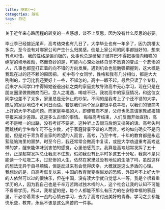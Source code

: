 ```yaml
---
title: 随笔(一)
categories: 随笔
tags: 日记
---
```

关于近年来心路历程的转变的一点感想，谈不上反思，因为没有什么反思的必要。
<!-- more -->
毕业季已经接近尾声，高考结束也有几日了，大学毕业也有一年多了，因为跳槽太多次，至今没有对哪家公司产生什么归属感，倒是上家公司的同事都挺好的，想来有点可惜。
我的性格是偏消极的，处事也总是破罐子破摔巴不得把事情向糟糕的绝望的境地推动，然而奇妙的是，可能内心深处始终自觉不愿真的变成一个悲惨的人，凡事也都歪打正着的向不错的方向发展，遇到机会也能勉强把握到，这大概是我现在过的还不赖的原因把。
初中有个女同学，性格和我有几分相似，都是大大咧咧的，学习比我还要好上一些，不知怎的，高中一蹶不起，最后只读了个专科，后来才从同学口中得知她爸爸出轨之类的家庭变故导致高中无心学习，现在只是在朋友圈里做做微商而已。念人之境遇，唏嘘不已。我初高中的家庭情况，和这位女同学也差不了太多，家里总是无休止的吵架，不同的是我考上了个还不错的大学，随后的家庭地位不可同日而语。若是我们两个家庭都很平稳幸福，以我们的智商考上好的大学不成问题。而家庭幸福的人，即便智商不足，父母也愿意请家教或报辅导报来减少差距。这是多么古怪的事情。
每每高考结束，人们反而开始宣扬，高考不是唯一的出路，没有考好不要紧，这种听上去很马后炮又搞笑的话。高考失利而跳楼的学生每年可不在少数，对于家庭背景不错的人而言，考的如何确实不是问题，但是对于背负着全家的希望的人而言，高考，乃至中考，十年的教育都是永远萦绕脑海里的噩梦。时至今日，我还常常会做高中复读，或是大学劝退重考高考这样的梦，醒来能体味到害怕的感觉，心里倍感荒凉。我算是高考超常发挥了五十分，正是超常发挥总让我忍不住想，假如我没有比平时多这五十分呢，我岂不是只能读一个垃圾二本，过悲惨的人生，依然在家里过没有地位的生活了吗，虽然这样的想法无异于自寻烦恼，但是反过来有会觉得庆幸，大概就是这么矛盾的心理。
我想说的是，自高考恢复以来，中国的教育就变得越发的恐怖，外国考不上好大学的人依然可以过的很快乐，但在中国，没有读大学就自觉低人一等，我是个很看重学历的人，因为我自己也是千辛万苦跨过独木桥的人，这个社会让我的认知不可能不看重学历。所以，我希望的是，每个人都能不那么有压力的在安稳幸福的家庭里，不必带着背水一战的心情去学习，去为了高考付出美好的青春，学习之余都能快乐些，教育，永远不该是这么痛苦的一件事。